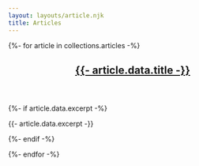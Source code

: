 ```yaml
---
layout: layouts/article.njk
title: Articles
---
```


{%- for article in collections.articles -%}
<article> <header>
    <h2>
      <a href="{{ article.url }}">
        {{- article.data.title -}}
      </a>
    </h2>
  </header>

  {%- if article.data.excerpt -%}
    <p>
      {{- article.data.excerpt -}}
    </p>
  {%- endif -%}
</article>
{%- endfor -%}
